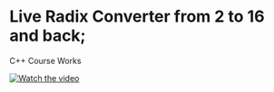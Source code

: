 # Live Radix Converter from 2 to 16 and back;
C++ Course Works

[![Watch the video](https://user-images.githubusercontent.com/2256154/56941091-49b02080-6b3c-11e9-953c-becddee8aefa.gif)](https://youtu.be/_Onm1rM81II)
